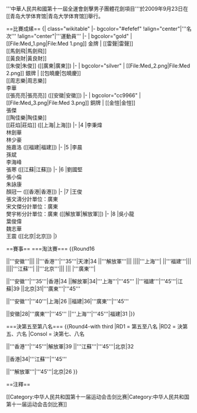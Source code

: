 '''中華人民共和國第十一屆全運會劍擊男子團體花劍項目'''於2009年9月23日在[[青岛大学体育馆|青岛大学体育馆]]舉行。

==比賽成縤==
{| class="wikitable"
|- bgcolor="#efefef"
!align="center"|'''名次'''
!align="center"|'''運動員'''
|-
| bgcolor="gold" | [[File:Med_1.png|File:Med 1.png]] 金牌
| [[雷聲|雷聲]]<br>[[馬劍飛|馬劍飛]]<br>[[黃良財|黃良財]]<br>[[朱俊|朱俊]] ([[廣東|廣東]])
|-
| bgcolor="silver" | [[File:Med_2.png|File:Med 2.png]] 銀牌
| [[包曉慶|包曉慶]]<br>[[周志樂|周志樂]]<br>李華<br>[[張亮亮|張亮亮]] ([[安徽|安徽]])
|-
| bgcolor="cc9966" | [[File:Med_3.png|File:Med 3.png]] 銅牌
| [[金愷|金愷]]<br>張傑<br>[[陶佳樂|陶佳樂]]<br>[[莊焰|莊焰]] ([[上海|上海]])
|-
|4
|李秉煒<br>林劍華<br>林少豪<br>施嘉洛 ([[福建|福建]])
|-
|5
|李晨<br>孫斌<br>李海峰<br>張寒 ([[江蘇|江蘇]])
|-
|6
|劉國堅<br>張小倫<br>朱詠康<br>顏冠一 ([[香港|香港]])
|-
|7
|王俊<br>張文濤<ref name="粵">分計單位：廣東</ref><br>宋文傑<ref name="粵">分計單位：廣東</ref><br>樊宇彬<ref name="粵">分計單位：廣東</ref> ([[解放軍|解放軍]])
|-
|8
|吳小龍<br>葉俊偉<br>魏志華<br>王震 ([[北京|北京]])
|}

==賽事==
===淘汰賽===
{{Round16
<!--Date-Place|Team 1|Score 1|Team 2|Score 2 -->
<!--round 16  -->
||'''安徽'''|||
||'''香港'''|'''35'''|天津|34
||'''解放軍'''|||
||||'''上海'''|
||'''福建'''|||
||||'''江蘇'''|
||'''北京'''|||
||| |'''廣東'''|
<!--quarter finals  -->
||'''安徽'''|'''35'''|香港|34
||解放軍|34|'''上海'''|'''45'''
||'''福建'''|'''45'''|江蘇|39
||北京|31|'''廣東'''|'''45'''
<!--semi finals  -->
||'''安徽'''|'''40'''|上海|26
||福建|36|'''廣東'''|'''45'''
<!--final  -->
||安徽|28|'''廣東'''|'''45'''
||'''上海'''|'''45'''|福建|31
|}}

===決第五至第八名===
{{Round4-with third
|RD1 = 第五至八名
|RD2 = 決第五、六名
|Consol = 決第七、八名
<!--Date-Place|Team 1|Score 1|Team 2|Score 2 -->
<!--semi finals  -->
||'''香港'''|'''45'''|解放軍|39
||'''江蘇'''|'''45'''|北京|32
<!--final  -->
||香港|34|'''江蘇'''|'''45'''
<!--third place -->
||'''解放軍'''|'''45'''|北京|26
}}

==注釋==
<div class="references-small">
<references />
</div>

[[Category:中华人民共和国第十一届运动会击剑比赛|Category:中华人民共和国第十一届运动会击剑比赛]]